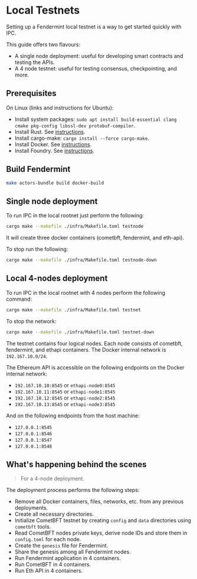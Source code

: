 # Local Testnets

Setting up a Fendermint local testnet is a way to get started quickly with IPC.

This guide offers two flavours:

- A single node deployment: useful for developing smart contracts and testing the APIs.
- A 4 node testnet: useful for testing consensus, checkpointing, and more.

## Prerequisites

On Linux (links and instructions for Ubuntu):

- Install system packages: `sudo apt install build-essential clang cmake pkg-config libssl-dev protobuf-compiler`.
- Install Rust. See [instructions](https://www.rust-lang.org/tools/install).
- Install cargo-make: `cargo install --force cargo-make`.
- Install Docker. See [instructions](https://docs.docker.com/engine/install/ubuntu/).
- Install Foundry. See [instructions](https://book.getfoundry.sh/getting-started/installation).

## Build Fendermint

```bash
make actors-bundle build docker-build
```

## Single node deployment

To run IPC in the local rootnet just perform the following:

```bash
cargo make --makefile ./infra/Makefile.toml testnode
```

It will create three docker containers (cometbft, fendermint, and eth-api).

To stop run the following:
```bash
cargo make --makefile ./infra/Makefile.toml testnode-down
```

## Local 4-nodes deployment

To run IPC in the local rootnet with 4 nodes perform the following command:

```bash
cargo make --makefile ./infra/Makefile.toml testnet
```

To stop the network:

```bash
cargo make --makefile ./infra/Makefile.toml testnet-down
```

The testnet contains four logical nodes. Each node consists of cometbft, fendermint, and ethapi containers.
The Docker internal network is `192.167.10.0/24`.

The Ethereum API is accessible on the following endpoints on the Docker internal network:

- `192.167.10.10:8545` or `ethapi-node0:8545`
- `192.167.10.11:8545` or `ethapi-node1:8545`
- `192.167.10.12:8545` or `ethapi-node2:8545`
- `192.167.10.13:8545` or `ethapi-node3:8545`

And on the following endpoints from the host machine:

- `127.0.0.1:8545`
- `127.0.0.1:8546`
- `127.0.0.1:8547`
- `127.0.0.1:8548`

## What's happening behind the scenes

> For a 4-node deployment.

The deployment process performs the following steps:

- Remove all Docker containers, files, networks, etc. from any previous deployments.
- Create all necessary directories.
- Initialize CometBFT testnet by creating `config` and `data` directories using `cometbft` tools.
- Read CometBFT nodes private keys, derive node IDs and store them in `config.toml` for each node.
- Create the `genesis` file for Fendermint.
- Share the genesis among all Fendermint nodes.
- Run Fendermint application in 4 containers.
- Run CometBFT in 4 containers.
- Run Eth API in 4 containers.
